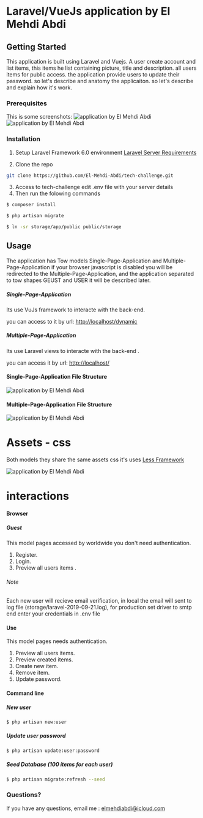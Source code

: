# Laravel/VueJs application by El Mehdi Abdi

## Getting Started

This application is built using Laravel and Vuejs. A user create account and list items, this items he list containing picture, title and description. all users items for public access. the application provide users to update their password. so let's describe and anatomy the applicaiton. so let's describe and explain how it's work.

### Prerequisites 
This is some screenshots:
![application by El Mehdi Abdi](https://i.imgur.com/Ceo0pf8.png)
![application by El Mehdi Abdi](https://i.imgur.com/XN9XvhD.png)

### Installation
1. Setup Laravel Framework 6.0 environment [Laravel Server Requirements](https://laravel.com/docs/5.8/installation#server-requirements)

2. Clone the repo
```sh
git clone https://github.com/El-Mehdi-Abdi/tech-challenge.git
```

3. Access to tech-challenge edit .env file with your server details
4. Then run the folowing commands

```sh
$ composer install
```

```sh
$ php artisan migrate
```

```sh
$ ln -sr storage/app/public public/storage 
```

## Usage

The application has Tow models Single-Page-Application and Multiple-Page-Application if your browser javascript is disabled you will be redirected to the Multiple-Page-Application, and the application separated to tow shapes GEUST and USER it will be described later.

##### Single-Page-Application

Its use VuJs framework to interacte with the back-end.

you can access to it by url: [http://localhost/dynamic](http://localhost/dynamic)

##### Multiple-Page-Application

Its use Laravel views to interacte with the back-end .

you can access it by url: [http://localhost/](http://localhost/)

#### Single-Page-Application File Structure 
![application by El Mehdi Abdi](https://i.imgur.com/bCF9vwV.png) 
#### Multiple-Page-Application File Structure
![application by El Mehdi Abdi](https://i.imgur.com/LjG7dVM.png)


# Assets - css
Both models they share the same assets css it's uses [Less Framework](http://lesscss.org/)

![application by El Mehdi Abdi](https://i.imgur.com/TUn3NUV.png)

# interactions

#### Browser
##### Guest

This model pages accessed by worldwide you don't need authentication.

1. Register.
2. Login.
3. Preview all users items .

###### Note
Each new user will recieve email verification, in local the email will sent to log file (storage/laravel-2019-09-21.log), for production set driver to smtp end enter your credentials in .env file
    
#### Use

This model pages needs authentication.

1. Preview all users items.
2. Preview created items.
3. Create new item.
4. Remove item.
4. Update password.

#### Command line

##### New user

```sh
$ php artisan new:user
```

##### Update user password

```sh
$ php artisan update:user:password
```

##### Seed Database (100 items for each user)

```sh
$ php artisan migrate:refresh --seed
```

### Questions?

If you have any questions, email me : elmehdiabdi@icloud.com
